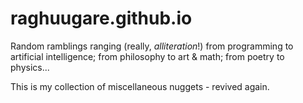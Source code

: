 raghuugare.github.io
====================

Random ramblings ranging (really, _alliteration_!) from programming to artificial intelligence; from philosophy to art & math; from poetry to physics...

This is my collection of miscellaneous nuggets - revived again.
